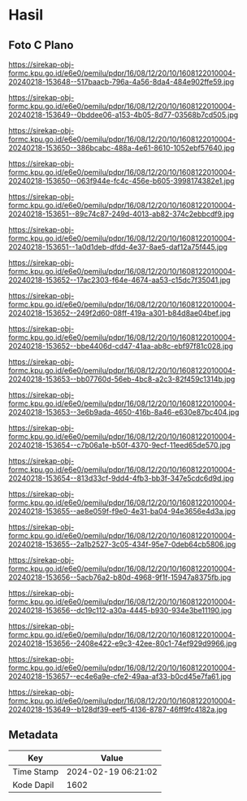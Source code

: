 # Hasil

## Foto C Plano

https://sirekap-obj-formc.kpu.go.id/e6e0/pemilu/pdpr/16/08/12/20/10/1608122010004-20240218-153648--517baacb-796a-4a56-8da4-484e902ffe59.jpg

https://sirekap-obj-formc.kpu.go.id/e6e0/pemilu/pdpr/16/08/12/20/10/1608122010004-20240218-153649--0bddee06-a153-4b05-8d77-03568b7cd505.jpg

https://sirekap-obj-formc.kpu.go.id/e6e0/pemilu/pdpr/16/08/12/20/10/1608122010004-20240218-153650--386bcabc-488a-4e61-8610-1052ebf57640.jpg

https://sirekap-obj-formc.kpu.go.id/e6e0/pemilu/pdpr/16/08/12/20/10/1608122010004-20240218-153650--063f944e-fc4c-456e-b605-3998174382e1.jpg

https://sirekap-obj-formc.kpu.go.id/e6e0/pemilu/pdpr/16/08/12/20/10/1608122010004-20240218-153651--89c74c87-249d-4013-ab82-374c2ebbcdf9.jpg

https://sirekap-obj-formc.kpu.go.id/e6e0/pemilu/pdpr/16/08/12/20/10/1608122010004-20240218-153651--1a0d1deb-dfdd-4e37-8ae5-daf12a75f445.jpg

https://sirekap-obj-formc.kpu.go.id/e6e0/pemilu/pdpr/16/08/12/20/10/1608122010004-20240218-153652--17ac2303-f64e-4674-aa53-c15dc7f35041.jpg

https://sirekap-obj-formc.kpu.go.id/e6e0/pemilu/pdpr/16/08/12/20/10/1608122010004-20240218-153652--249f2d60-08ff-419a-a301-b84d8ae04bef.jpg

https://sirekap-obj-formc.kpu.go.id/e6e0/pemilu/pdpr/16/08/12/20/10/1608122010004-20240218-153652--bbe4406d-cd47-41aa-ab8c-ebf97f81c028.jpg

https://sirekap-obj-formc.kpu.go.id/e6e0/pemilu/pdpr/16/08/12/20/10/1608122010004-20240218-153653--bb07760d-56eb-4bc8-a2c3-82f459c1314b.jpg

https://sirekap-obj-formc.kpu.go.id/e6e0/pemilu/pdpr/16/08/12/20/10/1608122010004-20240218-153653--3e6b9ada-4650-416b-8a46-e630e87bc404.jpg

https://sirekap-obj-formc.kpu.go.id/e6e0/pemilu/pdpr/16/08/12/20/10/1608122010004-20240218-153654--c7b06a1e-b50f-4370-9ecf-11eed65de570.jpg

https://sirekap-obj-formc.kpu.go.id/e6e0/pemilu/pdpr/16/08/12/20/10/1608122010004-20240218-153654--813d33cf-9dd4-4fb3-bb3f-347e5cdc6d9d.jpg

https://sirekap-obj-formc.kpu.go.id/e6e0/pemilu/pdpr/16/08/12/20/10/1608122010004-20240218-153655--ae8e059f-f9e0-4e31-ba04-94e3656e4d3a.jpg

https://sirekap-obj-formc.kpu.go.id/e6e0/pemilu/pdpr/16/08/12/20/10/1608122010004-20240218-153655--2a1b2527-3c05-434f-95e7-0deb64cb5806.jpg

https://sirekap-obj-formc.kpu.go.id/e6e0/pemilu/pdpr/16/08/12/20/10/1608122010004-20240218-153656--5acb76a2-b80d-4968-9f1f-15947a8375fb.jpg

https://sirekap-obj-formc.kpu.go.id/e6e0/pemilu/pdpr/16/08/12/20/10/1608122010004-20240218-153656--dc19c112-a30a-4445-b930-934e3be11190.jpg

https://sirekap-obj-formc.kpu.go.id/e6e0/pemilu/pdpr/16/08/12/20/10/1608122010004-20240218-153656--2408e422-e9c3-42ee-80c1-74ef929d9966.jpg

https://sirekap-obj-formc.kpu.go.id/e6e0/pemilu/pdpr/16/08/12/20/10/1608122010004-20240218-153657--ec4e6a9e-cfe2-49aa-af33-b0cd45e7fa61.jpg

https://sirekap-obj-formc.kpu.go.id/e6e0/pemilu/pdpr/16/08/12/20/10/1608122010004-20240218-153649--b128df39-eef5-4136-8787-46ff9fc4182a.jpg


## Metadata

| Key        | Value               |
| ---------- | ------------------- |
| Time Stamp | 2024-02-19 06:21:02 |
| Kode Dapil | 1602                |



